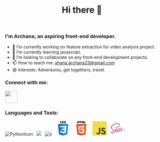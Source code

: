 

<!--
**Archanaayadav/Archanaayadav** is a ✨ _special_ ✨ repository because its `README.md` (this file) appears on your GitHub profile.

Here are some ideas to get you started:

- 🔭 I’m currently working on ...
- 🌱 I’m currently learning ...
- 👯 I’m looking to collaborate on ...
- 🤔 I’m looking for help with ...
- 💬 Ask me about ...
- 📫 How to reach me: ...
- 😄 Pronouns: ...
- ⚡ Fun fact: ...
-->
 ###
<h1 align="center"> Hi there 👋</h1>

&nbsp;

### I'm **Archana**, an aspiring front-end developer.


- 🔭 I’m currently working on feature extraction for video analysis project.
- 🌱 I’m currently learning javascript.
- 👯 I’m looking to collaborate on any front-end development projects.
- 📫 How to reach me: ahana.archana23@gmail.com
- 😄 Interests: Adventures, get togethers, travel.


### Connect with me:
<!--[![LinkedIN_icon](https://image.flaticon.com/icons/png/512/174/174857.png)](https://www.linkedin.com/in/archana-yadav23/)-->
<a href="https://www.linkedin.com/in/archana-yadav23/" target="blank"><img align="center" src="https://raw.githubusercontent.com/rahuldkjain/github-profile-readme-generator/master/src/images/icons/Social/linked-in-alt.svg" height="40" width="40" /></a>

### Languages and Tools:

![PythonIcon](https://img.icons8.com/color/48/000000/python.png) &nbsp; <img src="https://www.r-project.org/Rlogo.png" height="48"> &nbsp; <img src="https://upload.wikimedia.org/wikipedia/commons/thumb/1/18/C_Programming_Language.svg/1200px-C_Programming_Language.svg.png" alt="c" width="48" height="48"/> &nbsp; <img src="https://raw.githubusercontent.com/devicons/devicon/master/icons/css3/css3-original-wordmark.svg" alt="css3" width="48" height="48"/> &nbsp; <img src="https://raw.githubusercontent.com/devicons/devicon/master/icons/html5/html5-original-wordmark.svg" alt="html5" width="48" height="48"/> &nbsp; <img src="https://raw.githubusercontent.com/devicons/devicon/master/icons/javascript/javascript-original.svg" alt="javascript" width="48" height="48"/> &nbsp; <img src="https://raw.githubusercontent.com/devicons/devicon/master/icons/sass/sass-original.svg" alt="sass" width="48" height="48"/>

